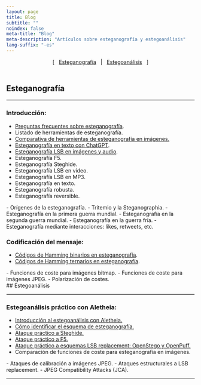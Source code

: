 ```yaml
---
layout: page
title: Blog
subtitle: "" 
noindex: false
meta-title: "Blog"
meta-description: "Artículos sobre esteganografía y estegoanálisis"
lang-suffix: "-es"
---
```


<style>
    [id]::before {
        content: '';
        display: block;
        height:      70px;
        margin-top: -70px;
        visibility: todo;
    }
   .todo {
        display: none;
   }
</style>


<center style='margin-bottom:30px'>
[ &nbsp; <a href='#esteganografía'>Esteganografía</a> &nbsp;
| &nbsp; <a href='#estegoanálisis'>Estegoanálisis</a> &nbsp; ]
</center>


<div style='margin-bottom:50px'></div>


## Esteganografía
<hr style='border:1px solid #ccc'>

### Introducción:
- [Preguntas frecuentes sobre esteganografía](/stego/intro/faq-es/).
- Listado de herramientas de esteganografía.
- [Comparativa de herramientas de esteganografía en imágenes.](/stego/aletheia/tool-comparison-es/)
- [Esteganografía en texto con ChatGPT](/stego/text/chatgpt-es/).
- [Esteganografía LSB en imágenes y audio](/stego/intro/lsb-es/).
- Esteganografía F5.
- Esteganografía Steghide.
- Esteganografía LSB en vídeo.
- Esteganografía LSB en MP3.
- Esteganografía en texto.
- Esteganografía robusta.
- Esteganografía reversible.

<h3 class='todo'>Historia:</h3>
- Orígenes de la esteganografía.
- Tritemio y la Steganographia.
- Esteganografía en la primera guerra mundial.
- Esteganografía en la segunda guerra mundial.
- Esteganografía en la guerra fría.


<!-- ### HStego: -->
<!-- - [Introducción a HStego](/stego/hstego/intro-es).
<!-- - [HStego como módulo Python](/stego/hstego/python-module-es). -->
<!-- - [Detalles técnicos de HStego I: mapas de bits](/stego/hstego/technical-details-I-es). -->
<!-- - [Detalles técnicos de HStego II: JPEG](/stego/hstego/technical-details-II-es). -->
<!-- - [Detalles técnicos de HStego III: Incrustación](/stego/hstego/technical-details-III-es). -->
      

<h3 class='todo'>Esteganografía en redes sociales:</h3>
- Esteganografía mediante interacciones: likes, retweets, etc.
 

### Codificación del mensaje:
- [Códigos de Hamming binarios en esteganografía](/stego/codes/binary-hamming-es/).
- [Códigos de Hamming ternarios en esteganografía](/stego/codes/ternary-hamming-es/).


<h3 class='todo'>Funciones de coste:</h3>
- Funciones de coste para imágenes bitmap.
- Funciones de coste para imágenes JPEG.
- Polarización de costes.


<br>
## Estegoanálisis
<hr style='border:1px solid #ccc'>

### Estegoanálisis práctico con Aletheia:
- [Introducción al estegoanálisis con Aletheia.](/stego/aletheia/intro-es/)
- [Cómo identificar el esquema de esteganografía.](/stego/aletheia/identify-es/)
- [Ataque práctico a Steghide.](/stego/aletheia/steghide-attack-es/)
- [Ataque práctico a F5.](/stego/aletheia/f5-attack-es/)
- [Ataque práctico a esquemas LSB replacement: OpenStego y OpenPuff.](/stego/aletheia/lsbr-attack-es/)
- Comparación de funciones de coste para esteganografía en imágenes.

<h3 class='todo'>Ataques teóricos:</h3>
- Ataques de calibración a imágenes JPEG.
- Ataques estructurales a LSB replacement.
- JPEG Compatibility Attacks (JCA).



<hr>

<br><br>


<script>
var listItems = document.querySelectorAll('li');
listItems.forEach(function(item) {
    if (!item.querySelector('a')) {
        item.classList.add('todo');
    }
});
</script>



